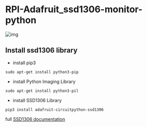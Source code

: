 # RPI-Adafruit_ssd1306-monitor-python

![img](https://lh3.googleusercontent.com/pw/AL9nZEUw0f0gHWmv4VvhXlT07a-jbTBSpCk2ywxk3NxR4OfT2gPtdiaCEcqRHorEoF5BLmc2YtJGFi-2NQZiA9ghP_ic7uEy4Pai2uGE68cUk53CuPJYsQz2-NkMQgHvAI5jOGcPCSz-sVe1A1SaFpbPx5v2=w2880-h948-no?authuser=0)



## Install ssd1306 library 

- install pip3
 ```console
sudo apt-get install python3-pip
```
- install Python Imaging Library
```console
sudo apt-get install python3-pil
```
- install  SSD1306 Library
```console
pip3 install adafruit-circuitpython-ssd1306
```

full [SSD1306 documentation](https://learn.adafruit.com/monochrome-oled-breakouts/python-usage-2)



